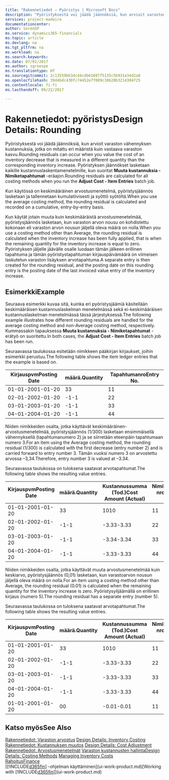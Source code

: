 ```yaml
---
title: "Rakennetiedot – Pyöristys | Microsoft Docs"
description: "Pyöristyksestä voi jäädä jäännöksiä, kun arvioit varaston vähennyksen kustannuksia, jotka on mitattu eri määristä, kuin vastaava varaston kasvu. Pyöristyksen jäännökset lasketaan kaikille kustannuslaskentamenetelmille, kun suoritat **Muuta kustannuksia - Nimiketapahtumat** -eräajon."
services: project-madeira
documentationcenter: 
author: SorenGP
ms.service: dynamics365-financials
ms.topic: article
ms.devlang: na
ms.tgt_pltfrm: na
ms.workload: na
ms.search.keywords: 
ms.date: 07/01/2017
ms.author: sgroespe
ms.translationtype: HT
ms.sourcegitcommit: 2c13559bb3dc44cdb61697f5135c5b931e34d2a8
ms.openlocfilehash: 39d4bdc430fc74452e7f089c38b28b3214304725
ms.contentlocale: fi-fi
ms.lasthandoff: 09/22/2017

---
```

# <a name="design-details-rounding"></a><span data-ttu-id="35b33-104">Rakennetiedot: pyöristys</span><span class="sxs-lookup"><span data-stu-id="35b33-104">Design Details: Rounding</span></span>
<span data-ttu-id="35b33-105">Pyöristyksestä voi jäädä jäännöksiä, kun arvioit varaston vähennyksen kustannuksia, jotka on mitattu eri määristä kuin vastaava varaston kasvu.</span><span class="sxs-lookup"><span data-stu-id="35b33-105">Rounding residuals can occur when you value the cost of an inventory decrease that is measured in a different quantity than the corresponding inventory increase.</span></span> <span data-ttu-id="35b33-106">Pyöristyksen jäännökset lasketaan kaikille kustannuslaskentamenetelmille, kun suoritat **Muuta kustannuksia - Nimiketapahtumat** -eräajon.</span><span class="sxs-lookup"><span data-stu-id="35b33-106">Rounding residuals are calculated for all costing methods when you run the **Adjust Cost - Item Entries** batch job.</span></span>  

 <span data-ttu-id="35b33-107">Kun käytössä on keskimääräinen arvostusmenetelmä, pyöristysjäännös lasketaan ja tallennetaan kumulatiivisesti ja syöttö syötöltä.</span><span class="sxs-lookup"><span data-stu-id="35b33-107">When you use the average costing method, the rounding residual is calculated and recorded on a cumulative, entry-by-entry basis.</span></span>  

 <span data-ttu-id="35b33-108">Kun käytät jotain muuta kuin keskimääräistä arvostusmenetelmää, pyöristysjäännös lasketaan, kun varaston arvon nousu on kohdistettu kokonaan eli varaston arvon nousun jäljellä oleva määrä on nolla.</span><span class="sxs-lookup"><span data-stu-id="35b33-108">When you use a costing method other than Average, the rounding residual is calculated when the inventory increase has been fully applied, that is when the remaining quantity for the inventory increase is equal to zero.</span></span> <span data-ttu-id="35b33-109">Pyöristyksen jäljelle jäävälle osalle luodaan tämän jälkeen erillinen tapahtuma ja tämän pyöristystapahtuman kirjauspäivämäärä on viimeisen laskutetun varaston lisäyksen arvotapahtuma.</span><span class="sxs-lookup"><span data-stu-id="35b33-109">A separate entry is then created for the rounding residual, and the posting date on this rounding entry is the posting date of the last invoiced value entry of the inventory increase.</span></span>  

## <a name="example"></a><span data-ttu-id="35b33-110">Esimerkki</span><span class="sxs-lookup"><span data-stu-id="35b33-110">Example</span></span>  
 <span data-ttu-id="35b33-111">Seuraava esimerkki kuvaa sitä, kuinka eri pyöristysjäämiä käsitellään keskimääräisen kustannuslaskelman menetelmässä sekä ei-keskimääräisen kustannuslaskelman menetelmässä tässä järjestyksessä.</span><span class="sxs-lookup"><span data-stu-id="35b33-111">The following example illustrates how different rounding residuals are handled for the average costing method and non-Average costing method, respectively.</span></span> <span data-ttu-id="35b33-112">Kummassakin tapauksessa **Muuta kustannuksia - Nimiketapahtumat** -erätyö on suoritettu.</span><span class="sxs-lookup"><span data-stu-id="35b33-112">In both cases, the **Adjust Cost - Item Entries** batch job has been run.</span></span>  

 <span data-ttu-id="35b33-113">Seuraavassa taulukossa esitetään nimikkeen pääkirjan kirjaukset, joihin esimerkki perustuu.</span><span class="sxs-lookup"><span data-stu-id="35b33-113">The following table shows the item ledger entries that the example is based on.</span></span>  

|<span data-ttu-id="35b33-114">Kirjauspvm</span><span class="sxs-lookup"><span data-stu-id="35b33-114">Posting Date</span></span>|<span data-ttu-id="35b33-115">määrä.</span><span class="sxs-lookup"><span data-stu-id="35b33-115">Quantity</span></span>|<span data-ttu-id="35b33-116">Tapahtumanro</span><span class="sxs-lookup"><span data-stu-id="35b33-116">Entry No.</span></span>|  
|------------------|--------------|---------------|  
|<span data-ttu-id="35b33-117">01-01-20</span><span class="sxs-lookup"><span data-stu-id="35b33-117">01-01-20</span></span>|<span data-ttu-id="35b33-118">3</span><span class="sxs-lookup"><span data-stu-id="35b33-118">3</span></span>|<span data-ttu-id="35b33-119">1</span><span class="sxs-lookup"><span data-stu-id="35b33-119">1</span></span>|  
|<span data-ttu-id="35b33-120">02-01-20</span><span class="sxs-lookup"><span data-stu-id="35b33-120">02-01-20</span></span>|<span data-ttu-id="35b33-121">-1</span><span class="sxs-lookup"><span data-stu-id="35b33-121">-1</span></span>|<span data-ttu-id="35b33-122">2</span><span class="sxs-lookup"><span data-stu-id="35b33-122">2</span></span>|  
|<span data-ttu-id="35b33-123">03-01-20</span><span class="sxs-lookup"><span data-stu-id="35b33-123">03-01-20</span></span>|<span data-ttu-id="35b33-124">-1</span><span class="sxs-lookup"><span data-stu-id="35b33-124">-1</span></span>|<span data-ttu-id="35b33-125">3</span><span class="sxs-lookup"><span data-stu-id="35b33-125">3</span></span>|  
|<span data-ttu-id="35b33-126">04-01-20</span><span class="sxs-lookup"><span data-stu-id="35b33-126">04-01-20</span></span>|<span data-ttu-id="35b33-127">-1</span><span class="sxs-lookup"><span data-stu-id="35b33-127">-1</span></span>|<span data-ttu-id="35b33-128">4</span><span class="sxs-lookup"><span data-stu-id="35b33-128">4</span></span>|  

 <span data-ttu-id="35b33-129">Niiden nimikkeiden osalta, jotka käyttävät keskimääräinen-arvostusmenetelmää, pyöristysjäännös (1/300) lasketaan ensimmäisellä vähennyksellä (tapahtumanumero 2) ja se siirretään eteenpäin tapahtumaan numero 3.</span><span class="sxs-lookup"><span data-stu-id="35b33-129">For an item using the Average costing method, the rounding residual (1/300) is calculated with the first decrease (entry number 2) and is carried forward to entry number 3.</span></span> <span data-ttu-id="35b33-130">Tämän vuoksi numero 3 on arvostettu arvossa –3,34.</span><span class="sxs-lookup"><span data-stu-id="35b33-130">Therefore, entry number 3 is valued at –3.34.</span></span>  

 <span data-ttu-id="35b33-131">Seuraavassa taulukossa on tuloksena saatavat arvotapahtumat.</span><span class="sxs-lookup"><span data-stu-id="35b33-131">The following table shows the resulting value entries.</span></span>  

|<span data-ttu-id="35b33-132">Kirjauspvm</span><span class="sxs-lookup"><span data-stu-id="35b33-132">Posting Date</span></span>|<span data-ttu-id="35b33-133">määrä.</span><span class="sxs-lookup"><span data-stu-id="35b33-133">Quantity</span></span>|<span data-ttu-id="35b33-134">Kustannussumma (Tod.)</span><span class="sxs-lookup"><span data-stu-id="35b33-134">Cost Amount (Actual)</span></span>|<span data-ttu-id="35b33-135">Nimiketapahtuman nro</span><span class="sxs-lookup"><span data-stu-id="35b33-135">Item Ledger Entry No.</span></span>|<span data-ttu-id="35b33-136">Tapahtumanro</span><span class="sxs-lookup"><span data-stu-id="35b33-136">Entry No.</span></span>|  
|------------------|--------------|----------------------------|---------------------------|---------------|  
|<span data-ttu-id="35b33-137">01-01-20</span><span class="sxs-lookup"><span data-stu-id="35b33-137">01-01-20</span></span>|<span data-ttu-id="35b33-138">3</span><span class="sxs-lookup"><span data-stu-id="35b33-138">3</span></span>|<span data-ttu-id="35b33-139">10</span><span class="sxs-lookup"><span data-stu-id="35b33-139">10</span></span>|<span data-ttu-id="35b33-140">1</span><span class="sxs-lookup"><span data-stu-id="35b33-140">1</span></span>|<span data-ttu-id="35b33-141">1</span><span class="sxs-lookup"><span data-stu-id="35b33-141">1</span></span>|  
|<span data-ttu-id="35b33-142">02-01-20</span><span class="sxs-lookup"><span data-stu-id="35b33-142">02-01-20</span></span>|<span data-ttu-id="35b33-143">-1</span><span class="sxs-lookup"><span data-stu-id="35b33-143">-1</span></span>|<span data-ttu-id="35b33-144">-3.33</span><span class="sxs-lookup"><span data-stu-id="35b33-144">-3.33</span></span>|<span data-ttu-id="35b33-145">2</span><span class="sxs-lookup"><span data-stu-id="35b33-145">2</span></span>|<span data-ttu-id="35b33-146">2</span><span class="sxs-lookup"><span data-stu-id="35b33-146">2</span></span>|  
|<span data-ttu-id="35b33-147">03-01-20</span><span class="sxs-lookup"><span data-stu-id="35b33-147">03-01-20</span></span>|<span data-ttu-id="35b33-148">-1</span><span class="sxs-lookup"><span data-stu-id="35b33-148">-1</span></span>|<span data-ttu-id="35b33-149">-3.34</span><span class="sxs-lookup"><span data-stu-id="35b33-149">-3.34</span></span>|<span data-ttu-id="35b33-150">3</span><span class="sxs-lookup"><span data-stu-id="35b33-150">3</span></span>|<span data-ttu-id="35b33-151">3</span><span class="sxs-lookup"><span data-stu-id="35b33-151">3</span></span>|  
|<span data-ttu-id="35b33-152">04-01-20</span><span class="sxs-lookup"><span data-stu-id="35b33-152">04-01-20</span></span>|<span data-ttu-id="35b33-153">-1</span><span class="sxs-lookup"><span data-stu-id="35b33-153">-1</span></span>|<span data-ttu-id="35b33-154">-3.33</span><span class="sxs-lookup"><span data-stu-id="35b33-154">-3.33</span></span>|<span data-ttu-id="35b33-155">4</span><span class="sxs-lookup"><span data-stu-id="35b33-155">4</span></span>|<span data-ttu-id="35b33-156">4</span><span class="sxs-lookup"><span data-stu-id="35b33-156">4</span></span>|  

 <span data-ttu-id="35b33-157">Niiden nimikkeiden osalta, jotka käyttävät muuta arvostusmenetelmää kuin keskiarvo, pyöristysjäännös (0,01) lasketaan, kun varastoarvon nousun jäljellä oleva määrä on nolla.</span><span class="sxs-lookup"><span data-stu-id="35b33-157">For an item using a costing method other than Average, the rounding residual (0.01) is calculated when the remaining quantity for the inventory increase is zero.</span></span> <span data-ttu-id="35b33-158">Pyöristysylijäämällä on erillinen kirjaus (numero 5).</span><span class="sxs-lookup"><span data-stu-id="35b33-158">The rounding residual has a separate entry (number 5).</span></span>  

 <span data-ttu-id="35b33-159">Seuraavassa taulukossa on tuloksena saatavat arvotapahtumat.</span><span class="sxs-lookup"><span data-stu-id="35b33-159">The following table shows the resulting value entries.</span></span>  

|<span data-ttu-id="35b33-160">Kirjauspvm</span><span class="sxs-lookup"><span data-stu-id="35b33-160">Posting Date</span></span>|<span data-ttu-id="35b33-161">määrä.</span><span class="sxs-lookup"><span data-stu-id="35b33-161">Quantity</span></span>|<span data-ttu-id="35b33-162">Kustannussumma (Tod.)</span><span class="sxs-lookup"><span data-stu-id="35b33-162">Cost Amount (Actual)</span></span>|<span data-ttu-id="35b33-163">Nimiketapahtuman nro</span><span class="sxs-lookup"><span data-stu-id="35b33-163">Item Ledger Entry No.</span></span>|<span data-ttu-id="35b33-164">Tapahtumanro</span><span class="sxs-lookup"><span data-stu-id="35b33-164">Entry No.</span></span>|  
|------------------|--------------|----------------------------|---------------------------|---------------|  
|<span data-ttu-id="35b33-165">01-01-20</span><span class="sxs-lookup"><span data-stu-id="35b33-165">01-01-20</span></span>|<span data-ttu-id="35b33-166">3</span><span class="sxs-lookup"><span data-stu-id="35b33-166">3</span></span>|<span data-ttu-id="35b33-167">10</span><span class="sxs-lookup"><span data-stu-id="35b33-167">10</span></span>|<span data-ttu-id="35b33-168">1</span><span class="sxs-lookup"><span data-stu-id="35b33-168">1</span></span>|<span data-ttu-id="35b33-169">1</span><span class="sxs-lookup"><span data-stu-id="35b33-169">1</span></span>|  
|<span data-ttu-id="35b33-170">02-01-20</span><span class="sxs-lookup"><span data-stu-id="35b33-170">02-01-20</span></span>|<span data-ttu-id="35b33-171">-1</span><span class="sxs-lookup"><span data-stu-id="35b33-171">-1</span></span>|<span data-ttu-id="35b33-172">-3.33</span><span class="sxs-lookup"><span data-stu-id="35b33-172">-3.33</span></span>|<span data-ttu-id="35b33-173">2</span><span class="sxs-lookup"><span data-stu-id="35b33-173">2</span></span>|<span data-ttu-id="35b33-174">2</span><span class="sxs-lookup"><span data-stu-id="35b33-174">2</span></span>|  
|<span data-ttu-id="35b33-175">03-01-20</span><span class="sxs-lookup"><span data-stu-id="35b33-175">03-01-20</span></span>|<span data-ttu-id="35b33-176">-1</span><span class="sxs-lookup"><span data-stu-id="35b33-176">-1</span></span>|<span data-ttu-id="35b33-177">-3.33</span><span class="sxs-lookup"><span data-stu-id="35b33-177">-3.33</span></span>|<span data-ttu-id="35b33-178">3</span><span class="sxs-lookup"><span data-stu-id="35b33-178">3</span></span>|<span data-ttu-id="35b33-179">3</span><span class="sxs-lookup"><span data-stu-id="35b33-179">3</span></span>|  
|<span data-ttu-id="35b33-180">04-01-20</span><span class="sxs-lookup"><span data-stu-id="35b33-180">04-01-20</span></span>|<span data-ttu-id="35b33-181">-1</span><span class="sxs-lookup"><span data-stu-id="35b33-181">-1</span></span>|<span data-ttu-id="35b33-182">-3.33</span><span class="sxs-lookup"><span data-stu-id="35b33-182">-3.33</span></span>|<span data-ttu-id="35b33-183">4</span><span class="sxs-lookup"><span data-stu-id="35b33-183">4</span></span>|<span data-ttu-id="35b33-184">4</span><span class="sxs-lookup"><span data-stu-id="35b33-184">4</span></span>|  
|<span data-ttu-id="35b33-185">01-01-20</span><span class="sxs-lookup"><span data-stu-id="35b33-185">01-01-20</span></span>|<span data-ttu-id="35b33-186">0</span><span class="sxs-lookup"><span data-stu-id="35b33-186">0</span></span>|<span data-ttu-id="35b33-187">-0.01</span><span class="sxs-lookup"><span data-stu-id="35b33-187">-0.01</span></span>|<span data-ttu-id="35b33-188">1</span><span class="sxs-lookup"><span data-stu-id="35b33-188">1</span></span>|<span data-ttu-id="35b33-189">5</span><span class="sxs-lookup"><span data-stu-id="35b33-189">5</span></span>|  

## <a name="see-also"></a><span data-ttu-id="35b33-190">Katso myös</span><span class="sxs-lookup"><span data-stu-id="35b33-190">See Also</span></span>  
 <span data-ttu-id="35b33-191">[Rakennetiedot: Varaston arvostus](design-details-inventory-costing.md) </span><span class="sxs-lookup"><span data-stu-id="35b33-191">[Design Details: Inventory Costing](design-details-inventory-costing.md) </span></span>  
 <span data-ttu-id="35b33-192">[Rakennetiedot: Kustannuksen muutos](design-details-cost-adjustment.md) </span><span class="sxs-lookup"><span data-stu-id="35b33-192">[Design Details: Cost Adjustment](design-details-cost-adjustment.md) </span></span>  
 <span data-ttu-id="35b33-193">[Rakennetiedot: Arvostusmenetelmät](design-details-costing-methods.md) [Varaston kustannusten hallinta](finance-manage-inventory-costs.md)</span><span class="sxs-lookup"><span data-stu-id="35b33-193">[Design Details: Costing Methods](design-details-costing-methods.md) [Managing Inventory Costs](finance-manage-inventory-costs.md)</span></span>  
 [<span data-ttu-id="35b33-194">Rahoitus</span><span class="sxs-lookup"><span data-stu-id="35b33-194">Finance</span></span>](finance.md)  
 <span data-ttu-id="35b33-195">[[!INCLUDE[d365fin](includes/d365fin_md.md)] -ohjelman käyttäminen](ui-work-product.md)</span><span class="sxs-lookup"><span data-stu-id="35b33-195">[Working with [!INCLUDE[d365fin](includes/d365fin_md.md)]](ui-work-product.md)</span></span>

